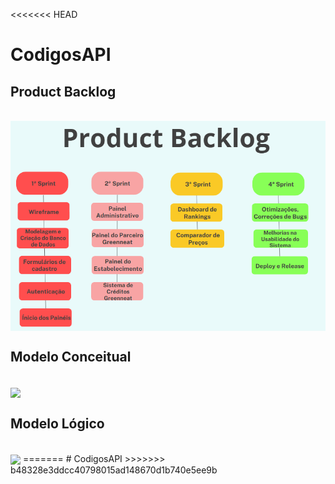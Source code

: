 <<<<<<< HEAD
# CodigosAPI
<h2> Product Backlog </h2> <br>
<img align="center" src="Imagens/ProductBacklog.png"/>

<h2> Modelo Conceitual </h2> <br>
<img align="center" src="Imagens/ModeloConceitual.png"/>

<h2> Modelo Lógico </h2> <br>
<img align="center" src="Imagens/ModeloLogico.png"/>
=======
# CodigosAPI
>>>>>>> b48328e3ddcc40798015ad148670d1b740e5ee9b
